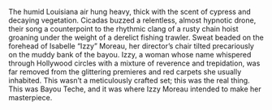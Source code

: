 The humid Louisiana air hung heavy, thick with the scent of cypress and decaying vegetation.  Cicadas buzzed a relentless, almost hypnotic drone, their song a counterpoint to the rhythmic clang of a rusty chain hoist groaning under the weight of a derelict fishing trawler.  Sweat beaded on the forehead of  Isabelle “Izzy” Moreau, her director’s chair tilted precariously on the muddy bank of the bayou.  Izzy, a woman whose name whispered through Hollywood circles with a mixture of reverence and trepidation, was far removed from the glittering premieres and red carpets she usually inhabited. This wasn’t a meticulously crafted set; this was the real thing.  This was Bayou Teche, and it was where Izzy Moreau intended to make her masterpiece.
